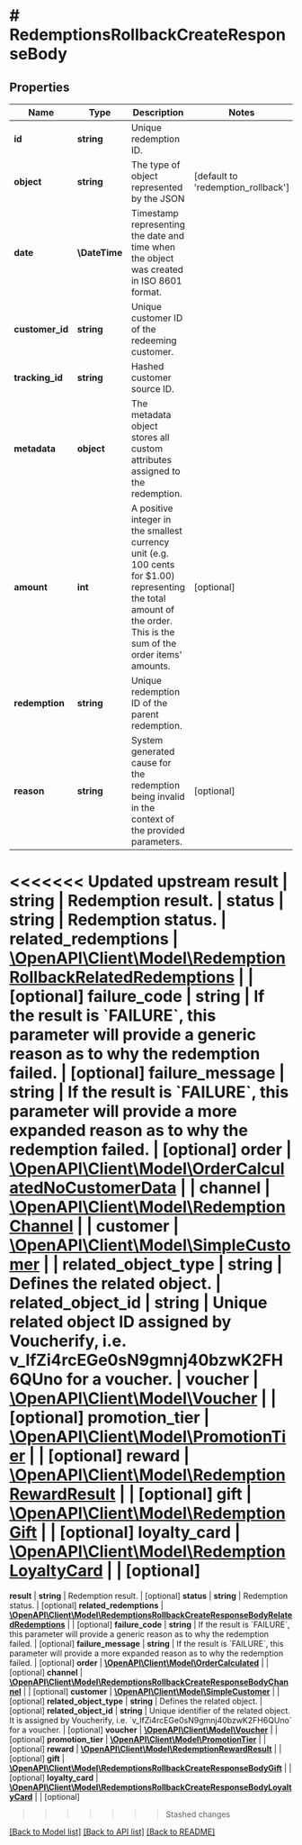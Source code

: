 # # RedemptionsRollbackCreateResponseBody

## Properties

Name | Type | Description | Notes
------------ | ------------- | ------------- | -------------
**id** | **string** | Unique redemption ID. |
**object** | **string** | The type of object represented by the JSON | [default to 'redemption_rollback']
**date** | **\DateTime** | Timestamp representing the date and time when the object was created in ISO 8601 format. |
**customer_id** | **string** | Unique customer ID of the redeeming customer. |
**tracking_id** | **string** | Hashed customer source ID. |
**metadata** | **object** | The metadata object stores all custom attributes assigned to the redemption. |
**amount** | **int** | A positive integer in the smallest currency unit (e.g. 100 cents for $1.00) representing the total amount of the order. This is the sum of the order items&#39; amounts. | [optional]
**redemption** | **string** | Unique redemption ID of the parent redemption. |
**reason** | **string** | System generated cause for the redemption being invalid in the context of the provided parameters. | [optional]
<<<<<<< Updated upstream
**result** | **string** | Redemption result. |
**status** | **string** | Redemption status. |
**related_redemptions** | [**\OpenAPI\Client\Model\RedemptionRollbackRelatedRedemptions**](RedemptionRollbackRelatedRedemptions.md) |  | [optional]
**failure_code** | **string** | If the result is &#x60;FAILURE&#x60;, this parameter will provide a generic reason as to why the redemption failed. | [optional]
**failure_message** | **string** | If the result is &#x60;FAILURE&#x60;, this parameter will provide a more expanded reason as to why the redemption failed. | [optional]
**order** | [**\OpenAPI\Client\Model\OrderCalculatedNoCustomerData**](OrderCalculatedNoCustomerData.md) |  |
**channel** | [**\OpenAPI\Client\Model\RedemptionChannel**](RedemptionChannel.md) |  |
**customer** | [**\OpenAPI\Client\Model\SimpleCustomer**](SimpleCustomer.md) |  |
**related_object_type** | **string** | Defines the related object. |
**related_object_id** | **string** | Unique related object ID assigned by Voucherify, i.e. v_lfZi4rcEGe0sN9gmnj40bzwK2FH6QUno for a voucher. |
**voucher** | [**\OpenAPI\Client\Model\Voucher**](Voucher.md) |  | [optional]
**promotion_tier** | [**\OpenAPI\Client\Model\PromotionTier**](PromotionTier.md) |  | [optional]
**reward** | [**\OpenAPI\Client\Model\RedemptionRewardResult**](RedemptionRewardResult.md) |  | [optional]
**gift** | [**\OpenAPI\Client\Model\RedemptionGift**](RedemptionGift.md) |  | [optional]
**loyalty_card** | [**\OpenAPI\Client\Model\RedemptionLoyaltyCard**](RedemptionLoyaltyCard.md) |  | [optional]
=======
**result** | **string** | Redemption result. | [optional]
**status** | **string** | Redemption status. | [optional]
**related_redemptions** | [**\OpenAPI\Client\Model\RedemptionsRollbackCreateResponseBodyRelatedRedemptions**](RedemptionsRollbackCreateResponseBodyRelatedRedemptions.md) |  | [optional]
**failure_code** | **string** | If the result is &#x60;FAILURE&#x60;, this parameter will provide a generic reason as to why the redemption failed. | [optional]
**failure_message** | **string** | If the result is &#x60;FAILURE&#x60;, this parameter will provide a more expanded reason as to why the redemption failed. | [optional]
**order** | [**\OpenAPI\Client\Model\OrderCalculated**](OrderCalculated.md) |  | [optional]
**channel** | [**\OpenAPI\Client\Model\RedemptionsRollbackCreateResponseBodyChannel**](RedemptionsRollbackCreateResponseBodyChannel.md) |  | [optional]
**customer** | [**\OpenAPI\Client\Model\SimpleCustomer**](SimpleCustomer.md) |  | [optional]
**related_object_type** | **string** | Defines the related object. | [optional]
**related_object_id** | **string** | Unique identifier of the related object. It is assigned by Voucherify, i.e. &#x60;v_lfZi4rcEGe0sN9gmnj40bzwK2FH6QUno&#x60; for a voucher. | [optional]
**voucher** | [**\OpenAPI\Client\Model\Voucher**](Voucher.md) |  | [optional]
**promotion_tier** | [**\OpenAPI\Client\Model\PromotionTier**](PromotionTier.md) |  | [optional]
**reward** | [**\OpenAPI\Client\Model\RedemptionRewardResult**](RedemptionRewardResult.md) |  | [optional]
**gift** | [**\OpenAPI\Client\Model\RedemptionsRollbackCreateResponseBodyGift**](RedemptionsRollbackCreateResponseBodyGift.md) |  | [optional]
**loyalty_card** | [**\OpenAPI\Client\Model\RedemptionsRollbackCreateResponseBodyLoyaltyCard**](RedemptionsRollbackCreateResponseBodyLoyaltyCard.md) |  | [optional]
>>>>>>> Stashed changes

[[Back to Model list]](../../README.md#models) [[Back to API list]](../../README.md#endpoints) [[Back to README]](../../README.md)
